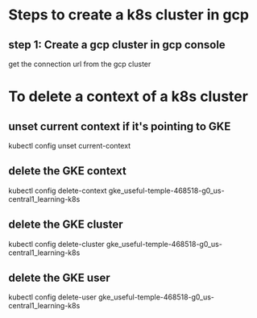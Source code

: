 # Steps to create a k8s cluster in gcp
## step 1: Create a gcp cluster in gcp console
get the connection url from the gcp cluster


# To delete a context of a k8s cluster
## unset current context if it's pointing to GKE
kubectl config unset current-context

## delete the GKE context
kubectl config delete-context gke_useful-temple-468518-g0_us-central1_learning-k8s

## delete the GKE cluster
kubectl config delete-cluster gke_useful-temple-468518-g0_us-central1_learning-k8s

## delete the GKE user
kubectl config delete-user gke_useful-temple-468518-g0_us-central1_learning-k8s